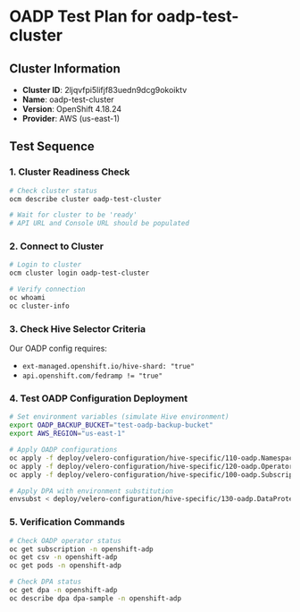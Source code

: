 # OADP Test Plan for oadp-test-cluster

## Cluster Information
- **Cluster ID**: 2ljqvfpi5lifjf83uedn9dcg9okoiktv
- **Name**: oadp-test-cluster
- **Version**: OpenShift 4.18.24
- **Provider**: AWS (us-east-1)

## Test Sequence

### 1. Cluster Readiness Check
```bash
# Check cluster status
ocm describe cluster oadp-test-cluster

# Wait for cluster to be 'ready'
# API URL and Console URL should be populated
```

### 2. Connect to Cluster
```bash
# Login to cluster
ocm cluster login oadp-test-cluster

# Verify connection
oc whoami
oc cluster-info
```

### 3. Check Hive Selector Criteria
Our OADP config requires:
- `ext-managed.openshift.io/hive-shard: "true"`
- `api.openshift.com/fedramp != "true"`

### 4. Test OADP Configuration Deployment
```bash
# Set environment variables (simulate Hive environment)
export OADP_BACKUP_BUCKET="test-oadp-backup-bucket"
export AWS_REGION="us-east-1"

# Apply OADP configurations
oc apply -f deploy/velero-configuration/hive-specific/110-oadp.Namespace.yaml
oc apply -f deploy/velero-configuration/hive-specific/120-oadp.OperatorGroup.yaml
oc apply -f deploy/velero-configuration/hive-specific/100-oadp.Subscription.yaml

# Apply DPA with environment substitution
envsubst < deploy/velero-configuration/hive-specific/130-oadp.DataProtectionApplication.yaml | oc apply -f -
```

### 5. Verification Commands
```bash
# Check OADP operator status
oc get subscription -n openshift-adp
oc get csv -n openshift-adp
oc get pods -n openshift-adp

# Check DPA status
oc get dpa -n openshift-adp
oc describe dpa dpa-sample -n openshift-adp
```